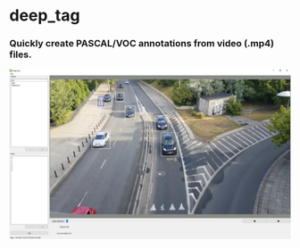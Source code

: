 # deep_tag
### Quickly create PASCAL/VOC annotations from video (.mp4) files.

<span style="color:grey">![Image of deep_tag](https://github.com/dicroce/deep_tag/raw/main/screenshot1.png)</span>
